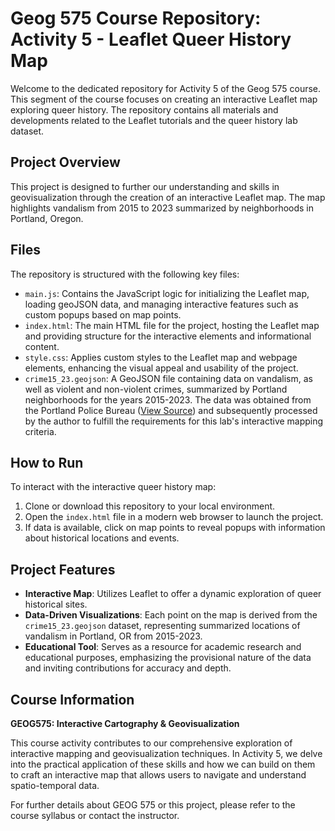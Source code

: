 # Geog 575 Course Repository: Activity 5 - Leaflet Queer History Map

Welcome to the dedicated repository for Activity 5 of the Geog 575 course. This segment of the course focuses on creating an interactive Leaflet map exploring queer history. The repository contains all materials and developments related to the Leaflet tutorials and the queer history lab dataset.

## Project Overview

This project is designed to further our understanding and skills in geovisualization through the creation of an interactive Leaflet map. The map highlights vandalism from 2015 to 2023 summarized by neighborhoods in Portland, Oregon.

## Files

The repository is structured with the following key files:

- `main.js`: Contains the JavaScript logic for initializing the Leaflet map, loading geoJSON data, and managing interactive features such as custom popups based on map points.
- `index.html`: The main HTML file for the project, hosting the Leaflet map and providing structure for the interactive elements and informational content.
- `style.css`: Applies custom styles to the Leaflet map and webpage elements, enhancing the visual appeal and usability of the project.
- `crime15_23.geojson`: A GeoJSON file containing data on vandalism, as well as violent and non-violent crimes, summarized by Portland neighborhoods for the years 2015-2023. The data was obtained from the Portland Police Bureau ([View Source](https://public.tableau.com/app/profile/portlandpolicebureau/viz/New_Monthly_Neighborhood/MonthlyOffenseTotals)) and subsequently processed by the author to fulfill the requirements for this lab's interactive mapping criteria.


## How to Run

To interact with the interactive queer history map:

1. Clone or download this repository to your local environment.
2. Open the `index.html` file in a modern web browser to launch the project.
3. If data is available, click on map points to reveal popups with information about historical locations and events.

## Project Features

- **Interactive Map**: Utilizes Leaflet to offer a dynamic exploration of queer historical sites.
- **Data-Driven Visualizations**: Each point on the map is derived from the `crime15_23.geojson` dataset, representing summarized locations of vandalism in Portland, OR from 2015-2023.
- **Educational Tool**: Serves as a resource for academic research and educational purposes, emphasizing the provisional nature of the data and inviting contributions for accuracy and depth.

## Course Information

**GEOG575: Interactive Cartography & Geovisualization**

This course activity contributes to our comprehensive exploration of interactive mapping and geovisualization techniques. In Activity 5, we delve into the practical application of these skills and how we can build on them to craft an interactive map that allows users to navigate and understand spatio-temporal data.

For further details about GEOG 575 or this project, please refer to the course syllabus or contact the instructor.